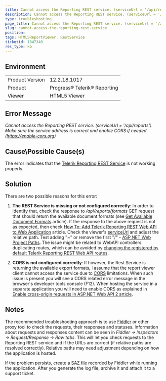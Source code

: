 ```yaml
---
title: Cannot access the Reporting REST service. (serviceUrl = '/api/reports'). Make sure the service address is correct and enable CORS if needed. (https://enable-cors.org)
description: Cannot access the Reporting REST service. (serviceUrl = '/api/reports'). Make sure the service address is correct and enable CORS if needed. (https://enable-cors.org)
type: troubleshooting
page_title: Cannot access the Reporting REST service. (serviceUrl = '/api/reports'). Make sure the service address is correct and enable CORS if needed. (https://enable-cors.org)
slug: cannot-access-the-reporting-rest-service
position: 
tags: HTML5ReportViewer, RestService
ticketid: 1347340
res_type: kb
---
```


## Environment
<table>
	<tr>
		<td>Product Version</td>
		<td>12.2.18.1017</td>
	</tr>
	<tr>
		<td>Product</td>
		<td>Progress® Telerik® Reporting</td>
	</tr>
	<tr>
		<td>Viewer</td>
		<td>HTML5 Viewer</td>
	</tr>
</table>


## Error Message
*Cannot access the Reporting REST service. (serviceUrl = '/api/reports'). Make sure the service address is correct and enable CORS if needed. (https://enable-cors.org)*

## Cause\Possible Cause(s)
The error indicates that the [Telerik Reporting REST Service](../telerik-reporting-rest-conception) is not working properly.

## Solution
There are two possible reasons for this error:
1. **The REST Service is missing or not configured correctly**: In order to identify that, check the response to */api/reports/formats* GET request that should return the available document formats (see [Get Available Document Formats](../telerik-reporting-rest-general-api-get-document-formats) article).
If the response to the above request is not as expected, then check [How To: Add Telerik Reporting REST Web API to Web Application](../telerik-reporting-rest-host-http-service-using-web-hosting) article. Check the viewer's [serviceUrl](../html5-report-viewer-jquery-fn-telerik-reportviewer) and adjust the relative path. Test adding "~" or remove the first "/" - [ASP.NET Web Project Paths](https://msdn.microsoft.com/en-us/library/ms178116.aspx). The issue might be related to WebAPI controllers duplicating routes, which can be avoided by [changing the registered by default Telerik Reporting REST Web API routes](https://www.telerik.com/support/kb/reporting/details/how-to-change-reporting-rest-web-api-routes-registered-by-default).

2. **CORS is not configured correctly**: If however, the Rest Service is returning the available export formats, I assume that the report viewer client cannot access the service due to [CORS](https://developer.mozilla.org/en-US/docs/Web/HTTP/CORS) limitations. When such issue is present you will see a CORS related error message in the browser's developer tools console (F12). When hosting the service in a separate application you will need to enable CORS as explained in [Enable cross-origin requests in ASP.NET Web API 2 article](https://docs.microsoft.com/en-us/aspnet/web-api/overview/security/enabling-cross-origin-requests-in-web-api).


## Notes
Тhe recommended troubleshooting approach is to use [Fiddler](https://www.telerik.com/fiddler) or other proxy tool to check the requests, their responses and statuses. Information about requests and responses content can be seen in *Fiddler -> Inspectors -> Request/Response -> Raw tabs*. This will let you check requests to the Reporting REST service and if the URLs are correct (if relative paths are resolved correctly).
Relative paths may need adjustment depending on how the application is hosted.

If the problem persists, create a [SAZ file](https://docs.telerik.com/fiddler/Save-And-Load-Traffic/Tasks/CreateSAZ) recorded by Fiddler while running the application. After you generate the log file, archive it and attach it to a support ticket. 

